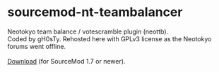 # sourcemod-nt-teambalancer
Neotokyo team balance / votescramble plugin (neottb).<br />
Coded by gH0sTy. Rehosted here with GPLv3 license as the Neotokyo forums went offline.<br />
<br />
<a href="https://github.com/Rainyan/sourcemod-nt-teambalancer/raw/master/release/neottb_v1-0-5.zip">Download</a> (for SourceMod 1.7 or newer).
